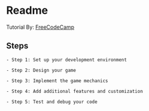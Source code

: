 
# Readme

Tutorial By: [FreeCodeCamp](https://www.freecodecamp.org/news/how-to-code-pong-in-python/)

## Steps

    - Step 1: Set up your development environment
  
    - Step 2: Design your game

    - Step 3: Implement the game mechanics

    - Step 4: Add additional features and customization

    - Step 5: Test and debug your code
